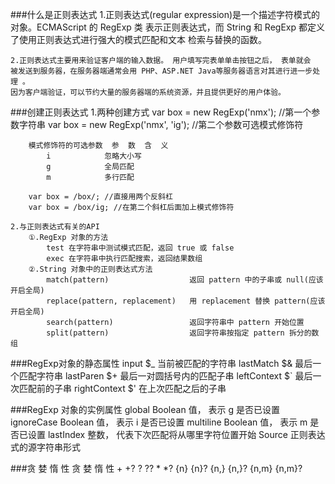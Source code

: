 ###什么是正则表达式
	1.正则表达式(regular expression)是一个描述字符模式的对象。ECMAScript 的 RegExp 类
	表示正则表达式，而 String 和 RegExp 都定义了使用正则表达式进行强大的模式匹配和文本
	检索与替换的函数。
	
	2.正则表达式主要用来验证客户端的输入数据。 用户填写完表单单击按钮之后， 表单就会
	被发送到服务器，在服务器端通常会用 PHP、ASP.NET Java等服务器语言对其进行进一步处理 。
	因为客户端验证，可以节约大量的服务器端的系统资源，并且提供更好的用户体验。
	
###创建正则表达式
	1.两种创建方式
		var box = new RegExp('nmx'); //第一个参数字符串
		var box = new RegExp('nmx', 'ig'); //第二个参数可选模式修饰符
		
		模式修饰符的可选参数	参  数  含  义
			i 			 忽略大小写
			g 			 全局匹配
			m 			 多行匹配
			
		var box = /box/; //直接用两个反斜杠
		var box = /box/ig; //在第二个斜杠后面加上模式修饰符
		
	2.与正则表达式有关的API
		①.RegExp 对象的方法
			test 在字符串中测试模式匹配，返回 true 或 false
			exec 在字符串中执行匹配搜索，返回结果数组
		②.String 对象中的正则表达式方法
			match(pattern) 					返回 pattern 中的子串或 null(应该开启全局)
			replace(pattern, replacement) 	用 replacement 替换 pattern(应该开启全局)
			search(pattern) 				返回字符串中 pattern 开始位置
			split(pattern) 					返回字符串按指定 pattern 拆分的数组
		
###RegExp对象的静态属性
	input 			$_ 	当前被匹配的字符串
	lastMatch 		$& 	最后一个匹配字符串
	lastParen 		$+ 	最后一对圆括号内的匹配子串
	leftContext 	$` 	最后一次匹配前的子串
	rightContext 	$' 	在上次匹配之后的子串	
	
	
###RegExp  对象的实例属性
	global 			Boolean 值，		表示 g 是否已设置
	ignoreCase 		Boolean 值，		表示 i 是否已设置
	multiline 		Boolean 值，		表示 m 是否已设置
	lastIndex 		整数，			代表下次匹配将从哪里字符位置开始
	Source 							正则表达式的源字符串形式

###贪 婪 	惰 性
        贪 婪				        惰 性
	+ 					+?
	? 					??
	* 					*?
	{n} 				{n}?
	{n,} 				{n,}?
	{n,m} 				{n,m}?